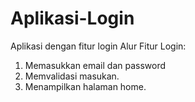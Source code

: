 # Aplikasi-Login
Aplikasi dengan fitur login
Alur Fitur Login:
1. Memasukkan email dan password
2. Memvalidasi masukan.
3. Menampilkan halaman home.
